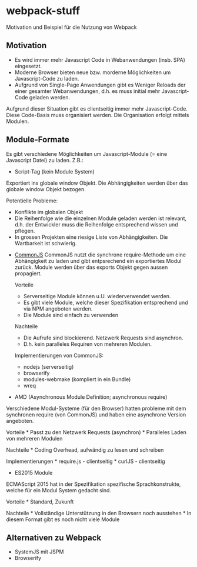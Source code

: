 # webpack-stuff
Motivation und Beispiel für die Nutzung von Webpack

## Motivation
* Es wird immer mehr Javascript Code in Webanwendungen (insb. SPA) eingesetzt.
* Moderne Browser bieten neue bzw. morderne Möglichkeiten um Javascript-Code zu laden.
* Aufgrund von Single-Page Anwendungen gibt es Weniger Reloads der einer gesamter Webanwendungen, d.h. es muss initial mehr Javascript-Code geladen werden.

Aufgrund dieser Situation gibt es clientseitig immer mehr Javascript-Code. Diese Code-Basis muss organisiert werden. Die Organisation erfolgt mittels Modulen.

## Module-Formate
Es gibt verschiedene Möglichkeiten um Javascript-Module (= eine Javascript Datei) zu laden. Z.B.:
* Script-Tag (kein Module System)

Exportiert ins globale window Objekt. Die Abhängigkeiten werden über das globale window Objekt bezogen.

   Potentielle Probleme:
   - Konflikte im globalen Objekt
   - Die Reihenfolge wie die einzelnen Module geladen werden ist relevant, d.h. der Entwickler muss die Reihenfolge entsprechend wissen und pflegen.
   - In grossen Projekten eine riesige Liste von Abhängigkeiten. Die Wartbarkeit ist schwierig.

* [CommonJS](http://requirejs.org/docs/commonjs.html)
   CommonJS nutzt die synchrone require-Methode um eine Abhängigkeit zu laden und gibt entpsrechend ein exportiertes Modul zurück. Module werden über das exports Objekt gegen aussen propagiert.

   Vorteile
     * Serverseitige Module können u.U. wiederverwendet werden.
     * Es gibt viele Module, welche dieser Spezifikation entsprechend und via NPM angeboten werden.
     * Die Module sind einfach zu verwenden
   
   Nachteile
     * Die Aufrufe sind blockierend. Netzwerk Requests sind asynchron.
     * D.h. kein paralleles Requiren von mehreren Modulen.

   Implementierungen von CommonJS:
    * nodejs (serverseitig)
    * browserify
    * modules-webmake (kompliert in ein Bundle)
    * wreq

* AMD (Asynchronous Module Definition; asynchronous require)

Verschiedene Modul-Systeme (für den Browser) hatten probleme mit dem synchronen require (von CommonJS) und haben eine asynchrone Version angeboten.

   Vorteile
      * Passt zu den Netzwerk Requests (asynchron)
      * Paralleles Laden von mehreren Modulen
      
   Nachteile
      * Coding Overhead, aufwändig zu lesen und schreiben
  
   Implementierungen
      * require.js - clientseitig
      * curlJS - clientseitig

* ES2015 Module

ECMAScript 2015 hat in der Spezifikation spezifische Sprachkonstrukte, welche für ein Modul System gedacht sind.

   Vorteile
      * Standard, Zukunft
      
   Nachteile
      * Vollständige Unterstützung in den Browsern noch ausstehen
      * In diesem Format gibt es noch nicht viele Module


## Alternativen zu Webpack
* SystemJS mit JSPM
* Browserify



